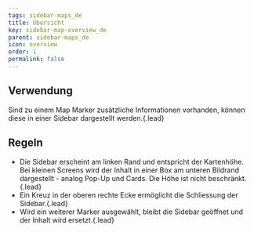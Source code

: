 ```yaml
---
tags: sidebar-maps_de
title: Übersicht
key: sidebar-map-overview_de
parent: sidebar-maps_de
icon: overview
order: 1
permalink: false  
---
```


## Verwendung
Sind zu einem Map Marker zusätzliche Informationen vorhanden, können diese in einer Sidebar dargestellt werden.{.lead} 

## Regeln 
- Die Sidebar erscheint am linken Rand und entspricht der Kartenhöhe. Bei kleinen Screens wird der Inhalt in einer Box am unteren Bildrand dargestellt - analog Pop-Up und Cards. Die Höhe ist nicht beschränkt.{.lead}
- Ein Kreuz in der oberen rechte Ecke ermöglicht die Schliessung der Sidebar.{.lead}
- Wird ein weiterer Marker ausgewählt, bleibt die Sidebar geöffnet und der Inhalt wird ersetzt.{.lead}